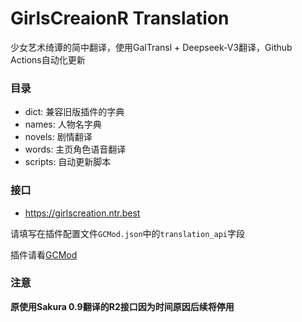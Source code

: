 # GirlsCreaionR Translation

少女艺术绮谭的简中翻译，使用GalTransl + Deepseek-V3翻译，Github Actions自动化更新

### 目录

- dict: 兼容旧版插件的字典
- names: 人物名字典
- novels: 剧情翻译
- words: 主页角色语音翻译
- scripts: 自动更新脚本

### 接口

- https://girlscreation.ntr.best

请填写在插件配置文件`GCMod.json`中的`translation_api`字段

插件请看[GCMod](https://github.com/anosu/GCMod)

### 注意

**原使用Sakura 0.9翻译的R2接口因为时间原因后续将停用**